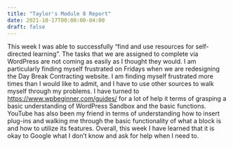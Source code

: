 ```yaml
---
title: "Taylor's Module 8 Report"
date: 2021-10-17T00:00:00-04:00
draft: false
---
```


This week I was able to successfully “find and use resources for self-directed learning”. The tasks that we are assigned to complete via WordPress are not coming as easily as I thought they would. I am particularly finding myself frustrated on Fridays when we are redesigning the Day Break Contracting website. I am finding myself frustrated more times than I would like to admit, and I have to use other sources to walk myself through my problems. I have turned to https://www.wpbeginner.com/guides/ for a lot of help it terms of grasping a basic understanding of WordPress Sandbox and the basic functions. YouTube has also been my friend in terms of understanding how to insert plug-ins and walking me through the basic functionality of what a block is and how to utilize its features. Overall, this week I have learned that it is okay to Google what I don’t know and ask for help when I need to.

